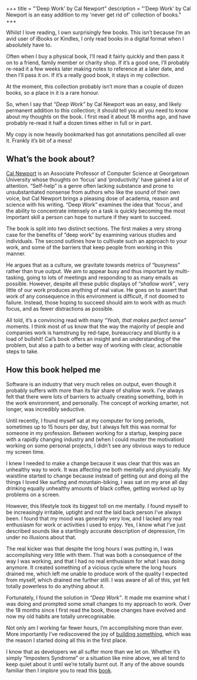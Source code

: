 +++
title = "'Deep Work' by Cal Newport"
description = "'Deep Work' by Cal Newport is an easy addition to my 'never get rid of' collection of books."
+++

Whilst I love reading, I own surprisingly few books. This isn’t because I’m an avid user of iBooks or Kindles, I only read books in a digital format when I absolutely have to.

Often when I buy a physical book, I’ll read it fairly quickly and then pass it on to a friend, family member or charity shop. If it’s a good one, I’ll probably re-read it a few weeks later making notes to reference at a later date, and then I’ll pass it on. If it’s a really good book, it stays in my collection.

At the moment, this collection probably isn’t more than a couple of dozen books, so a place in it is a rare honour.

So, when I say that *“Deep Work”* by Cal Newport was an easy, and likely permanent addition to this collection; it should tell you all you need to know about my thoughts on the book. I first read it about 18 months ago, and have probably re-read it half a dozen times either in full or in part.

My copy is now heavily bookmarked has got annotations pencilled all over it. Frankly it’s bit of a mess!

## What’s the book about?
[Cal Newport](http://calnewport.com/) is an Associate Professor of Computer Science at Georgetown University whose thoughts on ‘focus’ and ‘productivity’ have gained a lot of attention. “Self-help” is a genre often lacking substance and prone to unsubstantiated nonsense from authors who like the sound of their own voice, but Cal Newport brings a pleasing dose of academia, reason and science with his writing. “Deep Work” examines the idea that ‘focus’, and the ability to concentrate intensely on a task is quickly becoming the most important skill a person can hope to nurture if they want to succeed.

The book is split into two distinct sections. The first makes a very strong case for the benefits of “deep work” by examining various studies and individuals. The second outlines how to cultivate such an approach to your work, and some of the barriers that keep people from working in this manner.

He argues that as a culture, we gravitate towards metrics of “busyness” rather than true output. We aim to appear busy and thus important by multi-tasking, going to lots of meetings and responding to as many emails as possible. However, despite all these public displays of *“shallow work”*, very little of our work produces anything of real value. He goes on to assert that work of any consequence in this environment is difficult, if not doomed to failure. Instead, those hoping to succeed should aim to work with as much focus, and as fewer distractions as possible.

All told, it’s a convincing read with many *“Yeah, that makes perfect sense”* moments. I think most of us know that the way the majority of people and companies work is hamstrung by red-tape, bureaucracy and bluntly is a load of bullshit! Cal’s book offers an insight and an understanding of the problem, but also a path to a better way of working with clear, actionable steps to take.

## How this book helped me
Software is an industry that very much relies on output, even though it probably suffers with more than its fair share of shallow work. I’ve always felt that there were lots of barriers to actually creating something, both in the work environment, and personally. The concept of working smarter, not longer, was incredibly seductive.

Until recently, I found myself sat at my computer for long periods, sometimes up to 15 hours per day, but I always felt this was normal for someone in my profession. Between working for a startup, keeping pace with a rapidly changing industry and (when I could muster the motivation) working on some personal projects, I didn’t see any obvious ways to reduce my screen time.

I knew I needed to make a change because it was clear that this was an unhealthy way to work. It was affecting me both mentally and physically. My waistline started to change because instead of getting out and doing all the things I loved like surfing and mountain-biking, I was sat on my arse all day drinking equally unhealthy amounts of black coffee, getting worked up by problems on a screen.

However, this lifestyle took its biggest toll on me mentally. I found myself to be increasingly irritable, uptight and not the laid back person I’ve always been. I found that my mood was generally very low, and I lacked any real enthusiasm for work or activities I used to enjoy. Yes, I know what I’ve just described sounds like a startlingly accurate description of depression, I’m under no illusions about that.

The real kicker was that despite the long hours I was putting in, I was accomplishing very little with them. That was both a consequence of the way I was working, and that I had no real enthusiasm for what I was doing anymore. It created something of a vicious cycle where the long hours drained me, which left me unable to produce work of the quality I expected from myself, which drained me further still. I was aware of all of this, yet felt totally powerless to do anything about it.

Fortunately, I found the solution in *“Deep Work”*. It made me examine what I was doing and prompted some small changes to my approach to work. Over the 18 months since I first read the book, those changes have evolved and now my old habits are totally unrecognisable.

Not only am I working far fewer hours, I’m accomplishing more than ever. More importantly I’ve rediscovered the joy of [building something](http://randsinrepose.com/archives/the-builders-high/), which was the reason I started doing all this in the first place.

I know that as developers we all suffer more than we let on. Whether it’s simply “Imposters Syndrome” or a situation like mine above, we all tend to keep quiet about it until we’re totally burnt out. If any of the above sounds familiar then I implore you to read this [book](http://amzn.to/2tecU5A).
